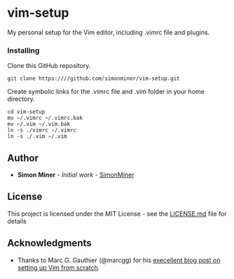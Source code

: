 # vim-setup

My personal setup for the Vim editor, including .vimrc file and plugins.

### Installing

Clone this GitHub repository.

    git clone https:////github.com/simonminer/vim-setup.git
    
Create symbolic links for the .vimrc file and .vim folder in your home directory.

    cd vim-setup
    mv ~/.vimrc ~/.vimrc.bak
    mv ~/.vim ~/.vim.bak
    ln -s ./vimrc ~/.vimrc
    ln -s ./.vim ~/.vim

## Author

* **Simon Miner** - *Initial work* - [SimonMiner](https://github.com/simonminer)

## License

This project is licensed under the MIT License - see the [LICENSE.md](LICENSE.md) file for details

## Acknowledgments

* Thanks to Marc G. Gauthier (@marcgg) for his [execellent blog post on setting up Vim from scratch](http://marcgg.com/blog/2016/03/01/vimrc-example/).

